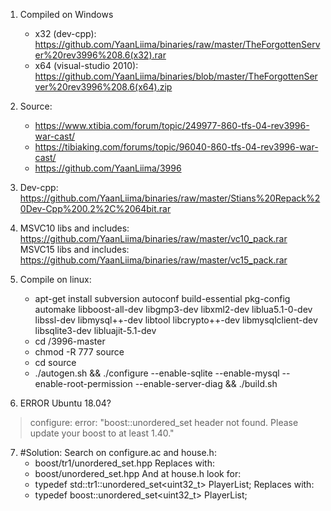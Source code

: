 1. Compiled on Windows
	* x32 (dev-cpp): https://github.com/YaanLiima/binaries/raw/master/TheForgottenServer%20rev3996%208.6(x32).rar
	* x64 (visual-studio 2010): https://github.com/YaanLiima/binaries/blob/master/TheForgottenServer%20rev3996%208.6(x64).zip
	
2. Source: 
	* https://www.xtibia.com/forum/topic/249977-860-tfs-04-rev3996-war-cast/
	* https://tibiaking.com/forums/topic/96040-860-tfs-04-rev3996-war-cast/
	* https://github.com/YaanLiima/3996

3. Dev-cpp: https://github.com/YaanLiima/binaries/raw/master/Stians%20Repack%20Dev-Cpp%200.2%2C%2064bit.rar

4. MSVC10 libs and includes: https://github.com/YaanLiima/binaries/raw/master/vc10_pack.rar
   MSVC15 libs and includes: https://github.com/YaanLiima/binaries/raw/master/vc15_pack.rar
   
5. Compile on linux:
	* apt-get install subversion autoconf build-essential pkg-config automake libboost-all-dev libgmp3-dev libxml2-dev liblua5.1-0-dev libssl-dev libmysql++-dev libtool libcrypto++-dev libmysqlclient-dev libsqlite3-dev libluajit-5.1-dev
	* cd /3996-master
	* chmod -R 777 source
	* cd source
	* ./autogen.sh && ./configure --enable-sqlite --enable-mysql --enable-root-permission --enable-server-diag && ./build.sh
	

6. ERROR Ubuntu 18.04?
> configure: error: "boost::unordered_set header not found. Please update your boost to at least 1.40."
7. #Solution:
Search on configure.ac and house.h:
	* boost/tr1/unordered_set.hpp
Replaces with:
	* boost/unordered_set.hpp
And at house.h look for:
	* typedef std::tr1::unordered_set<uint32_t> PlayerList;
Replaces with:
	* typedef boost::unordered_set<uint32_t> PlayerList;
